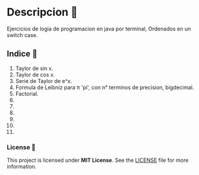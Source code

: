 # Descripcion 📃
Ejercicios de logia de programacion en java por terminal, Ordenados en un switch case.

## Indice 📑
1. Taylor de sin x.
2. Taylor de cos x.
3. Serie de Taylor de e^x.
4. Formula de Leibniz para π 'pi', con n° terminos de precision, bigdecimal.
5. Factorial.
6.
7.
8.
9.
10.
11.

### License 📝


This project is licensed under **MIT License**. See the [LICENSE](LICENSE) file for more information.